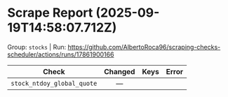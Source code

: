 # Scrape Report (2025-09-19T14:58:07.712Z)

Group: `stocks`  |  Run: https://github.com/AlbertoRoca96/scraping-checks-scheduler/actions/runs/17861900166

| Check | Changed | Keys | Error |
|---|:---:|:--|:--|
| `stock_ntdoy_global_quote` | — |  |  |
